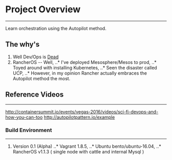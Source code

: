# Project Overview
***
Learn orchestration using the Autopilot method. 

## The why's
1. Well Dev/Ops is [Dead](https://techcrunch.com/2016/04/07/devops-is-dead-long-live-devops/)
2. RancherOS -- Well, 
..* I've deployed Mesosphere/Mesos to prod, 
..* Toyed around with installing Kubernetes,
..* Seen the disaster called UCP,
..* However, in my opinion Rancher actually embraces the Autopilot method the most.

## Reference Videos
***
http://containersummit.io/events/vegas-2016/videos/sci-fi-devops-and-how-you-can-too
http://autopilotpattern.io/example

### Build Environment
***
1. Version 0.1 (Alpha)
..* Vagrant 1.8.5,
..* Ubuntu bento/ubuntu-16.04,
..* RancherOS v1.1.3 ( single node with cattle and internal Mysql )

